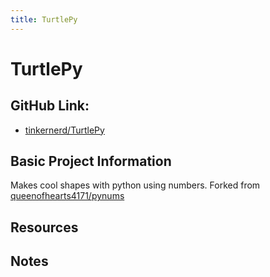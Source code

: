 ```yaml
---
title: TurtlePy
---
```

# TurtlePy
## GitHub Link:
-  [tinkernerd/TurtlePy](https://github.com/tinkernerd/TurtlePy)
## Basic Project Information

Makes cool shapes with python using numbers. Forked from [queenofhearts4171/pynums](https://github.com/queenofhearts4171/pynums)

## Resources

## Notes

